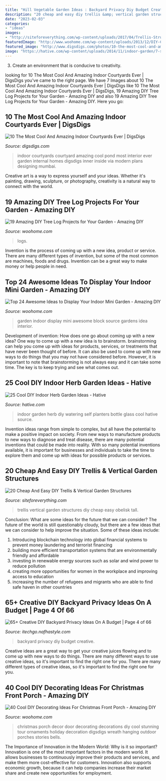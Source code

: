 ```yaml
---
title: "Hill Vegetable Garden Ideas : Backyard Privacy Diy Budget Creative"
description: "20 cheap and easy diy trellis &amp; vertical garden structures"
date: "2023-02-03"
categories:
- "ideas"
images:
- "http://siteforeverything.com/wp-content/uploads/2017/04/Trellis-Structures-15.jpg"
featuredImage: "http://www.woohome.com/wp-content/uploads/2013/12/DIY-Christmas-Porch-Ideas-40.jpg"
featured_image: "http://www.digsdigs.com/photos/10-the-most-cool-and-amazing-indoor-courtyards-ever2.jpg"
image: "https://hative.com/wp-content/uploads/2014/11/indoor-garden/7-self-watering-glass-bottle-planters.jpg"
---
```



3. Create an environment that is conducive to creativity.

	

		
looking for 10 The Most Cool And Amazing Indoor Courtyards Ever | DigsDigs you've came to the right page. We have 7 Images about 10 The Most Cool And Amazing Indoor Courtyards Ever | DigsDigs like 10 The Most Cool And Amazing Indoor Courtyards Ever | DigsDigs, 19 Amazing DIY Tree Log Projects for Your Garden - Amazing DIY and also 19 Amazing DIY Tree Log Projects for Your Garden - Amazing DIY. Here you go:
		
    
## 10 The Most Cool And Amazing Indoor Courtyards Ever | DigsDigs

<img loading=lazy src="http://www.digsdigs.com/photos/10-the-most-cool-and-amazing-indoor-courtyards-ever2.jpg" onerror="this.onerror=null;this.src='https://tse2.mm.bing.net/th?id=OIP.Ej2WOHwj-nS9T3J9z7BiJQHaLh&amp;pid=15.1';" alt="10 The Most Cool And Amazing Indoor Courtyards Ever | DigsDigs">

_Source: digsdigs.com_

>indoor courtyards courtyard amazing cool pond most interior ever garden internal homes digsdigs inner inside via modern plans designing mumbai. 

	

Creative art is a way to express yourself and your ideas. Whether it's painting, drawing, sculpture, or photography, creativity is a natural way to connect with the world.

    
## 19 Amazing DIY Tree Log Projects For Your Garden - Amazing DIY

<img loading=lazy src="https://www.woohome.com/wp-content/uploads/2018/02/Garden-Projects-from-a-Fallen-Tree-Logs-12.jpg" onerror="this.onerror=null;this.src='https://tse2.mm.bing.net/th?id=OIP.D8J5I9cWwWIUXtR6Ome3AgHaJ4&amp;pid=15.1';" alt="19 Amazing DIY Tree Log Projects for Your Garden - Amazing DIY">

_Source: woohome.com_

>logs. 

	

Invention is the process of coming up with a new idea, product or service. There are many different types of invention, but some of the most common are machines, foods and drugs. Invention can be a great way to make money or help people in need.

    
## Top 24 Awesome Ideas To Display Your Indoor Mini Garden - Amazing DIY

<img loading=lazy src="http://www.woohome.com/wp-content/uploads/2016/04/indoor-garden-projects-13.jpg" onerror="this.onerror=null;this.src='https://tse4.mm.bing.net/th?id=OIP.Ki_UXHZ1V1w7he8dPZSgBAHaLH&amp;pid=15.1';" alt="Top 24 Awesome Ideas to Display Your Indoor Mini Garden - Amazing DIY">

_Source: woohome.com_

>garden indoor display mini awesome block source gardens idea interior. 

	

Development of invention: How does one go about coming up with a new idea?
One way to come up with a new idea is to brainstorm. brainstorming can help you come up with ideas for products, services, or treatments that have never been thought of before. It can also be used to come up with new ways to do things that you may not have considered before. However, it is important to note that brainstorming is not always easy and it can take some time. The key is to keep trying and see what comes out.

    
## 25 Cool DIY Indoor Herb Garden Ideas - Hative

<img loading=lazy src="https://hative.com/wp-content/uploads/2014/11/indoor-garden/7-self-watering-glass-bottle-planters.jpg" onerror="this.onerror=null;this.src='https://tse4.mm.bing.net/th?id=OIP.3LcpSDR5tS-onodouIrjTAHaLT&amp;pid=15.1';" alt="25 Cool DIY Indoor Herb Garden Ideas - Hative">

_Source: hative.com_

>indoor garden herb diy watering self planters bottle glass cool hative source. 

	

Invention ideas range from simple to complex, but all have the potential to make a positive impact on society. From new ways to manufacture products to new ways to diagnose and treat disease, there are many potential inventions that could be made into reality. With so many potential inventions available, it is important for businesses and individuals to take the time to explore them and come up with ideas for possible products or services.

    
## 20 Cheap And Easy DIY Trellis &amp; Vertical Garden Structures

<img loading=lazy src="http://siteforeverything.com/wp-content/uploads/2017/04/Trellis-Structures-15.jpg" onerror="this.onerror=null;this.src='https://tse1.mm.bing.net/th?id=OIP.HQnCU6zJelaQYDLo910-uAAAAA&amp;pid=15.1';" alt="20 Cheap And Easy DIY Trellis &amp; Vertical Garden Structures">

_Source: siteforeverything.com_

>trellis vertical garden structures diy cheap easy obelisk tall. 

	

Conclusion: What are some ideas for the future that we can consider?
The future of the world is still questionably cloudy, but there are a few ideas that we can consider to help improve the situation. Some of these ideas include: 
1. Introducing blockchain technology into global financial systems to prevent money laundering and terrorist financing 
2. building more efficient transportation systems that are environmentally friendly and affordable 
3. investing in renewable energy sources such as solar and wind power to reduce pollution 
4. creating more opportunities for women in the workplace and improving access to education 
5. increasing the number of refugees and migrants who are able to find safe haven in other countries 

    
## 65+ Creative DIY Backyard Privacy Ideas On A Budget | Page 4 Of 66

<img loading=lazy src="http://itechgo.com/wp-content/uploads/2018/05/Creative-DIY-Backyard-Privacy-Ideas-On-A-Budget-58.jpg" onerror="this.onerror=null;this.src='https://tse4.mm.bing.net/th?id=OIP.aKc6y-OQr_3HMayOFN39UgHaE9&amp;pid=15.1';" alt="65+ Creative DIY Backyard Privacy Ideas On A Budget | Page 4 of 66">

_Source: itechgo.nafhastyle.com_

>backyard privacy diy budget creative. 

	

Creative ideas are a great way to get your creative juices flowing and to come up with new ways to do things. There are many different ways to use creative ideas, so it's important to find the right one for you. There are many different types of creative ideas, so it's important to find the right one for you.

    
## 40 Cool DIY Decorating Ideas For Christmas Front Porch - Amazing DIY

<img loading=lazy src="http://www.woohome.com/wp-content/uploads/2013/12/DIY-Christmas-Porch-Ideas-40.jpg" onerror="this.onerror=null;this.src='https://tse1.mm.bing.net/th?id=OIP.FLvMUIOImlZV8ba-7SAZ5gHaLD&amp;pid=15.1';" alt="40 Cool DIY Decorating Ideas For Christmas Front Porch - Amazing DIY">

_Source: woohome.com_

>christmas porch decor door decorating decorations diy cool stunning tour ornaments holiday decoration digsdigs wreath hanging outdoor porches stories bells. 

	

The Importance of Innovation in the Modern World: Why is it so important?
Innovation is one of the most important factors in the modern world. It allows businesses to continuously improve their products and services, and make them more cost-effective for customers. Innovation also supports economic growth, because it can help companies increase their market share and create new opportunities for employment.

